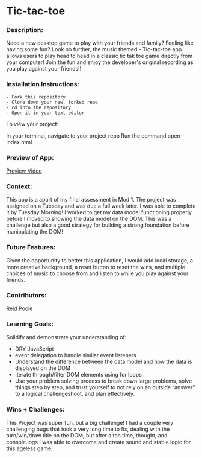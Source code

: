 # Tic-tac-toe 

### Description:
Need a new desktop game to play with your friends and family? Feeling like having some fun? Look no further, the music themed - Tic-tac-toe app allows users to play head to head in a classic tic tak toe game directly from your computer! Join the fun and enjoy the developer's original recording as you play against your friends!!


### Installation Instructions:
    - Fork this repository
    - Clone down your new, forked repo
    - cd into the repository
    - Open it in your text editor

To view your project:

In your terminal, navigate to your project repo
Run the command open index.html

### Preview of App:
[Preview Video](https://www.loom.com/share/977bc72708ff4ebfaa5e8bee860572fd)

### Context:
This app is a apart of my final assessment in Mod 1. The project was assigned on a Tuesday and was due a full week later. I was able to complete it by Tuesday Morning! I worked to get my data model functioning properly before I moved to showing the data model on the DOM. This was a challenge but also a good strategy for building a strong foundation before manipulating the DOM!

### Future Features:
Given the opportunity to better this application, I would add local storage, a more creative background, a reset button to reset the wins, and multiple choices of music to choose from and listen to while you play against your friends.

### Contributors:
[Reid Poole](https://github.com/rpoole444?tab=repositories)

### Learning Goals:
Solidify and demonstrate your understanding of:

  - DRY JavaScript
  - event delegation to handle similar event listeners
  - Understand the difference between the data model and how the data is displayed on the DOM
  - Iterate through/filter DOM elements using for loops
  - Use your problem solving process to break down large problems, solve things step by step, and trust yourself to not rely on an outside “answer” to a logical challengeshoot, and plan effectively.

### Wins + Challenges:
This Project was super fun, but a big challenge! I had a couple very challenging bugs that took a very long time to fix, dealing with the turn/win/draw title on the DOM, but after a ton time, thought, and console.logs I was able to overcome and create sound and stable logic for this ageless game.


